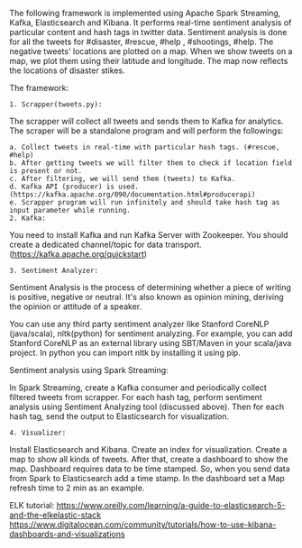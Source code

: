 The following framework is implemented using Apache Spark Streaming, Kafka, Elasticsearch and Kibana. It performs real-time sentiment analysis of particular content and hash tags in twitter data. 
Sentiment analysis is done for all the tweets for #disaster, #rescue, #help , #shootings, #help. The negative tweets' locations are plotted on a map. When we show tweets on a map, we plot them using their latitude and longitude.  The map now reflects the locations of disaster stikes.

The framework:


    1. Scrapper(tweets.py):
The scrapper will collect all tweets and sends them to Kafka for analytics. The scraper will be a standalone program and will perform the followings:

    a. Collect tweets in real-time with particular hash tags. (#rescue, #help)
    b. After getting tweets we will filter them to check if location field is present or not. 
    c. After filtering, we will send them (tweets) to Kafka.
    d. Kafka API (producer) is used. (https://kafka.apache.org/090/documentation.html#producerapi)
    e. Scrapper program will run infinitely and should take hash tag as input parameter while running.
    2. Kafka:
You need to install Kafka and run Kafka Server with Zookeeper. You should create a dedicated channel/topic for data transport.
(https://kafka.apache.org/quickstart)

    3. Sentiment Analyzer:
Sentiment Analysis is the process of determining whether a piece of writing is positive, negative or neutral. It's also known as opinion mining, deriving the opinion or attitude of a speaker.

You can use any third party sentiment analyzer like Stanford CoreNLP (java/scala), nltk(python) for sentiment analyzing. For example, you can add Stanford CoreNLP as an external library using SBT/Maven  in your scala/java project. In python you can import nltk by installing it using pip. 

Sentiment analysis using Spark Streaming:

In Spark Streaming, create a Kafka consumer and periodically collect filtered tweets from scrapper. For each hash tag, perform sentiment analysis using Sentiment Analyzing tool (discussed above). Then for each hash tag, send the output to Elasticsearch for visualization.

    4. Visualizer:
Install Elasticsearch and Kibana. Create an index for visualization. Create a map to show all kinds of tweets. After that, create a dashboard to show the map. Dashboard requires data to be time stamped. So, when you send data from Spark to Elasticsearch add a time stamp. In the dashboard set a Map refresh time to 2 min as an example.

ELK tutorial:
https://www.oreilly.com/learning/a-guide-to-elasticsearch-5-and-the-elkelastic-stack
https://www.digitalocean.com/community/tutorials/how-to-use-kibana-dashboards-and-visualizations







